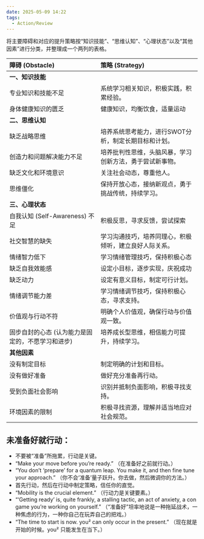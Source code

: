 ```yaml
---
date: 2025-05-09 14:22
tags:
  - Action/Review
---
```


将主要障碍和对应的提升策略按“知识技能”、“思维认知”、“心理状态”以及“其他因素”进行分类，并整理成一个两列的表格。

| 障碍 (Obstacle)              | 策略 (Strategy)                |
| :------------------------- | :--------------------------- |
| **一、知识技能**                 |                              |
| 专业知识和技能不足                  | 系统学习相关知识，积极实践，积累经验。          |
| 身体健康知识的匮乏                  | 健康知识，均衡饮食，适量运动               |
| **二、思维认知**                 |                              |
| 缺乏战略思维                     | 培养系统思考能力，进行SWOT分析，制定长期目标和计划。 |
| 创造力和问题解决能力不足               | 培养批判性思维，头脑风暴，学习创新方法，勇于尝试新事物。 |
| 缺乏文化和环境意识                  | 关注社会动态，尊重他人。                 |
| 思维僵化                       | 保持开放心态，接纳新观点，勇于挑战传统，持续学习。    |
| **三、心理状态**                 |                              |
| 自我认知 (Self-Awareness) 不足   | 积极反思，寻求反馈，尝试探索               |
| 社交智慧的缺失                    | 学习沟通技巧，培养同理心，积极倾听，建立良好人际关系。  |
| 情绪智力低下                     | 学习情绪管理技巧，保持积极心态              |
| 缺乏自我效能感                    | 设定小目标，逐步实现，庆祝成功              |
| 缺乏动力                       | 设定有意义目标，制定可行计划。              |
| 情绪调节能力差                    | 学习情绪调节技巧，保持积极心态，寻求支持。        |
| 价值观与行动不符                   | 明确个人价值观，确保行动与价值观一致。          |
| 固步自封的心态 (认为能力是固定的，不愿学习和进步) | 培养成长型思维，相信能力可提升，持续学习。        |
| **其他因素**                   |                              |
| 没有制定目标                     | 制定明确的计划和目标。                  |
| 没有做好准备                     | 做好充分准备再行动。                   |
| 受到负面社会影响                   | 识别并抵制负面影响，积极寻找支持。            |
| 环境因素的限制                    | 积极寻找资源，理解并适当地应对社会规范。         |
## 未准备好就行动：

- 不要被“准备”所拖累，行动是关键。
- “Make your move before you’re ready.” （在准备好之前就行动。）
- “You don’t ‘prepare’ for a quantum leap. You make it, and then fine tune your approach.” （你不会‘准备’量子跃升。你去做，然后微调你的方法。）
- 首先行动，然后在行动中制定策略，信任你的直觉。
- “Mobility is the crucial element.” （行动力是关键要素。）
- “‘Getting ready’ is, quite frankly, a stalling tactic, an act of anxiety, a con game you’re working on yourself.” （“准备好”坦率地说是一种拖延战术，一种焦虑的行为，一种你自己在玩弄自己的把戏。）
- “The time to start is now. you² can only occur in the present.” （现在就是开始的时候。you² 只能发生在当下。）